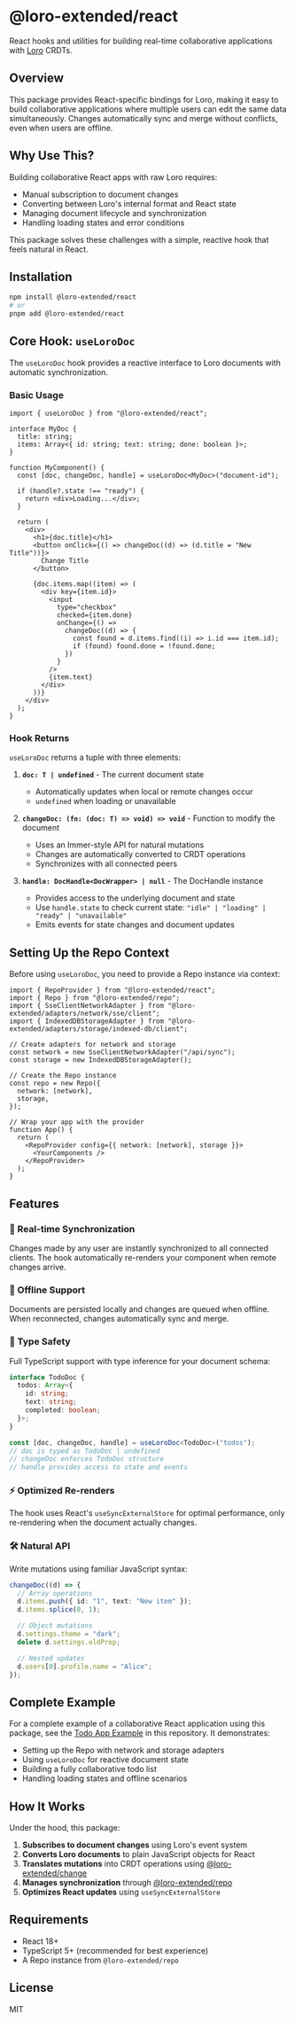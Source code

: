 # @loro-extended/react

React hooks and utilities for building real-time collaborative applications with [Loro](https://github.com/loro-dev/loro) CRDTs.

## Overview

This package provides React-specific bindings for Loro, making it easy to build collaborative applications where multiple users can edit the same data simultaneously. Changes automatically sync and merge without conflicts, even when users are offline.

## Why Use This?

Building collaborative React apps with raw Loro requires:

- Manual subscription to document changes
- Converting between Loro's internal format and React state
- Managing document lifecycle and synchronization
- Handling loading states and error conditions

This package solves these challenges with a simple, reactive hook that feels natural in React.

## Installation

```bash
npm install @loro-extended/react
# or
pnpm add @loro-extended/react
```

## Core Hook: `useLoroDoc`

The `useLoroDoc` hook provides a reactive interface to Loro documents with automatic synchronization.

### Basic Usage

```tsx
import { useLoroDoc } from "@loro-extended/react";

interface MyDoc {
  title: string;
  items: Array<{ id: string; text: string; done: boolean }>;
}

function MyComponent() {
  const [doc, changeDoc, handle] = useLoroDoc<MyDoc>("document-id");

  if (handle?.state !== "ready") {
    return <div>Loading...</div>;
  }

  return (
    <div>
      <h1>{doc.title}</h1>
      <button onClick={() => changeDoc((d) => (d.title = "New Title"))}>
        Change Title
      </button>

      {doc.items.map((item) => (
        <div key={item.id}>
          <input
            type="checkbox"
            checked={item.done}
            onChange={() =>
              changeDoc((d) => {
                const found = d.items.find((i) => i.id === item.id);
                if (found) found.done = !found.done;
              })
            }
          />
          {item.text}
        </div>
      ))}
    </div>
  );
}
```

### Hook Returns

`useLoroDoc` returns a tuple with three elements:

1. **`doc: T | undefined`** - The current document state

   - Automatically updates when local or remote changes occur
   - `undefined` when loading or unavailable

2. **`changeDoc: (fn: (doc: T) => void) => void`** - Function to modify the document

   - Uses an Immer-style API for natural mutations
   - Changes are automatically converted to CRDT operations
   - Synchronizes with all connected peers

3. **`handle: DocHandle<DocWrapper> | null`** - The DocHandle instance
   - Provides access to the underlying document and state
   - Use `handle.state` to check current state: `"idle" | "loading" | "ready" | "unavailable"`
   - Emits events for state changes and document updates

## Setting Up the Repo Context

Before using `useLoroDoc`, you need to provide a Repo instance via context:

```tsx
import { RepoProvider } from "@loro-extended/react";
import { Repo } from "@loro-extended/repo";
import { SseClientNetworkAdapter } from "@loro-extended/adapters/network/sse/client";
import { IndexedDBStorageAdapter } from "@loro-extended/adapters/storage/indexed-db/client";

// Create adapters for network and storage
const network = new SseClientNetworkAdapter("/api/sync");
const storage = new IndexedDBStorageAdapter();

// Create the Repo instance
const repo = new Repo({
  network: [network],
  storage,
});

// Wrap your app with the provider
function App() {
  return (
    <RepoProvider config={{ network: [network], storage }}>
      <YourComponents />
    </RepoProvider>
  );
}
```

## Features

### 🔄 Real-time Synchronization

Changes made by any user are instantly synchronized to all connected clients. The hook automatically re-renders your component when remote changes arrive.

### 🔌 Offline Support

Documents are persisted locally and changes are queued when offline. When reconnected, changes automatically sync and merge.

### 🎯 Type Safety

Full TypeScript support with type inference for your document schema:

```typescript
interface TodoDoc {
  todos: Array<{
    id: string;
    text: string;
    completed: boolean;
  }>;
}

const [doc, changeDoc, handle] = useLoroDoc<TodoDoc>("todos");
// doc is typed as TodoDoc | undefined
// changeDoc enforces TodoDoc structure
// handle provides access to state and events
```

### ⚡ Optimized Re-renders

The hook uses React's `useSyncExternalStore` for optimal performance, only re-rendering when the document actually changes.

### 🛠️ Natural API

Write mutations using familiar JavaScript syntax:

```typescript
changeDoc((d) => {
  // Array operations
  d.items.push({ id: "1", text: "New item" });
  d.items.splice(0, 1);

  // Object mutations
  d.settings.theme = "dark";
  delete d.settings.oldProp;

  // Nested updates
  d.users[0].profile.name = "Alice";
});
```

## Complete Example

For a complete example of a collaborative React application using this package, see the [Todo App Example](../../examples/todo-app/README.md) in this repository. It demonstrates:

- Setting up the Repo with network and storage adapters
- Using `useLoroDoc` for reactive document state
- Building a fully collaborative todo list
- Handling loading states and offline scenarios

## How It Works

Under the hood, this package:

1. **Subscribes to document changes** using Loro's event system
2. **Converts Loro documents** to plain JavaScript objects for React
3. **Translates mutations** into CRDT operations using [@loro-extended/change](../change/README.md)
4. **Manages synchronization** through [@loro-extended/repo](../repo/README.md)
5. **Optimizes React updates** using `useSyncExternalStore`

## Requirements

- React 18+
- TypeScript 5+ (recommended for best experience)
- A Repo instance from `@loro-extended/repo`

## License

MIT
